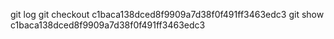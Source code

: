 git log 
git checkout c1baca138dced8f9909a7d38f0f491ff3463edc3
git show c1baca138dced8f9909a7d38f0f491ff3463edc3
